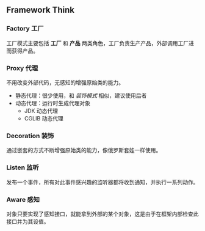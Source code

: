 ## Framework Think

### Factory 工厂

工厂模式主要包括 **工厂** 和 **产品** 两类角色，工厂负责生产产品，外部调用工厂进而获得产品。

### Proxy 代理

不用改变外部代码，无感知的增强原始类的能力。

* 静态代理：很少使用，和 *装饰模式* 相似，建议使用后者
* 动态代理：运行时生成代理对象
  * JDK 动态代理
  * CGLIB 动态代理

### Decoration 装饰

通过嵌套的方式不断增强原始类的能力，像俄罗斯套娃一样使用。

### Listen 监听

发布一个事件，所有对此事件感兴趣的监听器都将收到通知，并执行一系列动作。

### Aware 感知

对象只要实现了感知接口，就能拿到外部的某个对象，这是由于在框架内部检查此接口并为其设值。